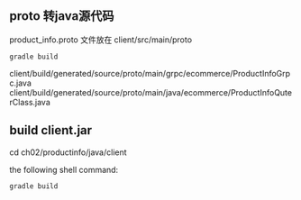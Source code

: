## proto 转java源代码
product_info.proto 文件放在 client/src/main/proto 

``` Gradle 6.5
gradle build 
```
client/build/generated/source/proto/main/grpc/ecommerce/ProductInfoGrpc.java
client/build/generated/source/proto/main/java/ecommerce/ProductInfoQuterClass.java
## build client.jar
cd ch02/productinfo/java/client
 
the following shell command:
```
gradle build
```